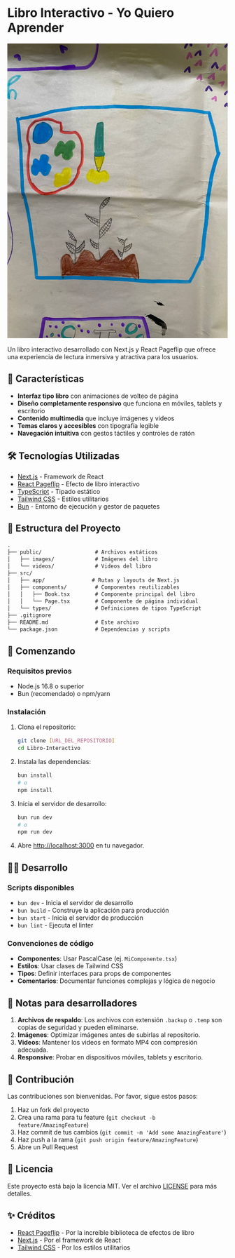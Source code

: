 # Libro Interactivo - Yo Quiero Aprender

![Portada del Libro](/public/images/fondo1.jpg)

Un libro interactivo desarrollado con Next.js y React Pageflip que ofrece una experiencia de lectura inmersiva y atractiva para los usuarios.

## 🚀 Características

- **Interfaz tipo libro** con animaciones de volteo de página
- **Diseño completamente responsivo** que funciona en móviles, tablets y escritorio
- **Contenido multimedia** que incluye imágenes y videos
- **Temas claros y accesibles** con tipografía legible
- **Navegación intuitiva** con gestos táctiles y controles de ratón

## 🛠️ Tecnologías Utilizadas

- [Next.js](https://nextjs.org) - Framework de React
- [React Pageflip](https://github.com/react-pageflip/react-pageflip) - Efecto de libro interactivo
- [TypeScript](https://www.typescriptlang.org) - Tipado estático
- [Tailwind CSS](https://tailwindcss.com) - Estilos utilitarios
- [Bun](https://bun.sh) - Entorno de ejecución y gestor de paquetes

## 📁 Estructura del Proyecto

```
.
├── public/                 # Archivos estáticos
│   ├── images/             # Imágenes del libro
│   └── videos/             # Videos del libro
├── src/
│   ├── app/               # Rutas y layouts de Next.js
│   ├── components/         # Componentes reutilizables
│   │   ├── Book.tsx        # Componente principal del libro
│   │   └── Page.tsx        # Componente de página individual
│   └── types/              # Definiciones de tipos TypeScript
├── .gitignore
├── README.md               # Este archivo
└── package.json            # Dependencias y scripts
```

## 🚀 Comenzando

### Requisitos previos

- Node.js 16.8 o superior
- Bun (recomendado) o npm/yarn

### Instalación

1. Clona el repositorio:
   ```bash
   git clone [URL_DEL_REPOSITORIO]
   cd Libro-Interactivo
   ```

2. Instala las dependencias:
   ```bash
   bun install
   # o
   npm install
   ```

3. Inicia el servidor de desarrollo:
   ```bash
   bun run dev
   # o
   npm run dev
   ```

4. Abre [http://localhost:3000](http://localhost:3000) en tu navegador.

## 🧑‍💻 Desarrollo

### Scripts disponibles

- `bun dev` - Inicia el servidor de desarrollo
- `bun build` - Construye la aplicación para producción
- `bun start` - Inicia el servidor de producción
- `bun lint` - Ejecuta el linter

### Convenciones de código

- **Componentes**: Usar PascalCase (ej. `MiComponente.tsx`)
- **Estilos**: Usar clases de Tailwind CSS
- **Tipos**: Definir interfaces para props de componentes
- **Comentarios**: Documentar funciones complejas y lógica de negocio

## 📝 Notas para desarrolladores

1. **Archivos de respaldo**: Los archivos con extensión `.backup` o `.temp` son copias de seguridad y pueden eliminarse.
2. **Imágenes**: Optimizar imágenes antes de subirlas al repositorio.
3. **Videos**: Mantener los videos en formato MP4 con compresión adecuada.
4. **Responsive**: Probar en dispositivos móviles, tablets y escritorio.

## 🤝 Contribución

Las contribuciones son bienvenidas. Por favor, sigue estos pasos:

1. Haz un fork del proyecto
2. Crea una rama para tu feature (`git checkout -b feature/AmazingFeature`)
3. Haz commit de tus cambios (`git commit -m 'Add some AmazingFeature'`)
4. Haz push a la rama (`git push origin feature/AmazingFeature`)
5. Abre un Pull Request

## 📄 Licencia

Este proyecto está bajo la licencia MIT. Ver el archivo [LICENSE](LICENSE) para más detalles.

## ✨ Créditos

- [React Pageflip](https://github.com/react-pageflip/react-pageflip) - Por la increíble biblioteca de efectos de libro
- [Next.js](https://nextjs.org) - Por el framework de React
- [Tailwind CSS](https://tailwindcss.com) - Por los estilos utilitarios
